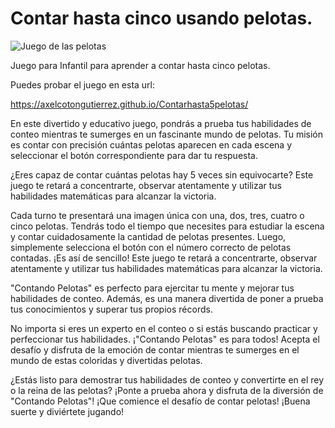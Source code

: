 # Contar hasta cinco usando pelotas.

![Juego de las pelotas](https://axelcotongutierrez.github.io/learningmathematicas/assets/images//posts/Contar5/jcontar5.jpg)

Juego para Infantil para aprender a contar hasta cinco pelotas.

Puedes probar el juego en esta url:

https://axelcotongutierrez.github.io/Contarhasta5pelotas/

En este divertido y educativo juego, pondrás a prueba tus habilidades de conteo mientras te sumerges en un fascinante mundo de pelotas. Tu misión es contar con precisión cuántas pelotas aparecen en cada escena y seleccionar el botón correspondiente para dar tu respuesta.

¿Eres capaz de contar cuántas pelotas hay 5 veces sin equivocarte? Este juego te retará a concentrarte, observar atentamente y utilizar tus habilidades matemáticas para alcanzar la victoria.

Cada turno te presentará una imagen única con una, dos, tres, cuatro o cinco pelotas. Tendrás todo el tiempo que necesites para estudiar la escena y contar cuidadosamente la cantidad de pelotas presentes. Luego, simplemente selecciona el botón con el número correcto de pelotas contadas. ¡Es así de sencillo! Este juego te retará a concentrarte, observar atentamente y utilizar tus habilidades matemáticas para alcanzar la victoria.

"Contando Pelotas" es perfecto para ejercitar tu mente y mejorar tus habilidades de conteo. Además, es una manera divertida de poner a prueba tus conocimientos y superar tus propios récords.

No importa si eres un experto en el conteo o si estás buscando practicar y perfeccionar tus habilidades. ¡"Contando Pelotas" es para todos! Acepta el desafío y disfruta de la emoción de contar mientras te sumerges en el mundo de estas coloridas y divertidas pelotas.

¿Estás listo para demostrar tus habilidades de conteo y convertirte en el rey o la reina de las pelotas? ¡Ponte a prueba ahora y disfruta de la diversión de "Contando Pelotas"! ¡Que comience el desafío de contar pelotas! ¡Buena suerte y diviértete jugando!